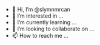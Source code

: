 - 👋 Hi, I’m @slymnmrcan
- 👀 I’m interested in ...
- 🌱 I’m currently learning ...
- 💞️ I’m looking to collaborate on ...
- 📫 How to reach me ...

<!---
slymnmrcan/slymnmrcan is a ✨ special ✨ repository because its `README.md` (this file) appears on your GitHub profile.
You can click the Preview link to take a look at your changes.
--->
